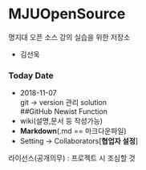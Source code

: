 ﻿# MJUOpenSource
명지대 오픈 소스 강의 실습을 위한 저장소

* 김선욱  
### Today Date  
* 2018-11-07  
git -> version 관리 solution  
##GitHub Newist Function  
* wiki(설명,문서 등 작성가능)  
* **Markdown**(.md == 마크다운파일)  
* Setting -> Collaborators[**협업자 설정**]  
  
라이선스(공개의무) : 프로젝트 시 조심할 것